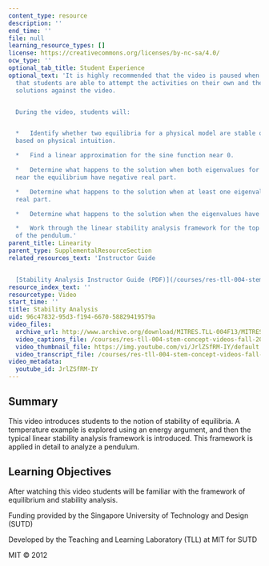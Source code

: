 ```yaml
---
content_type: resource
description: ''
end_time: ''
file: null
learning_resource_types: []
license: https://creativecommons.org/licenses/by-nc-sa/4.0/
ocw_type: ''
optional_tab_title: Student Experience
optional_text: 'It is highly recommended that the video is paused when prompted so
  that students are able to attempt the activities on their own and then check their
  solutions against the video.


  During the video, students will:


  *   Identify whether two equilibria for a physical model are stable or unstable
  based on physical intuition.

  *   Find a linear approximation for the sine function near 0.

  *   Determine what happens to the solution when both eigenvalues for the eigenproblem
  near the equilibrium have negative real part.

  *   Determine what happens to the solution when at least one eigenvalue has positive
  real part.

  *   Determine what happens to the solution when the eigenvalues have zero real part.

  *   Work through the linear stability analysis framework for the top equilibrium
  of the pendulum.'
parent_title: Linearity
parent_type: SupplementalResourceSection
related_resources_text: 'Instructor Guide


  [Stability Analysis Instructor Guide (PDF)](/courses/res-tll-004-stem-concept-videos-fall-2013/resources/mitres_tll-004f13_stbal_ig)'
resource_index_text: ''
resourcetype: Video
start_time: ''
title: Stability Analysis
uid: 96c47832-95d3-f194-6670-58829419579a
video_files:
  archive_url: http://www.archive.org/download/MITRES.TLL-004F13/MITRES_TLL-004F13_stability_analysis_300k.mp4
  video_captions_file: /courses/res-tll-004-stem-concept-videos-fall-2013/3c0bc91896ec5e8fb2c492929b8e4b54_JrlZSfRM-IY.vtt
  video_thumbnail_file: https://img.youtube.com/vi/JrlZSfRM-IY/default.jpg
  video_transcript_file: /courses/res-tll-004-stem-concept-videos-fall-2013/7b893a4a8d3e9c38506752a229e5bdb1_JrlZSfRM-IY.pdf
video_metadata:
  youtube_id: JrlZSfRM-IY
---
```


Summary
-------

This video introduces students to the notion of stability of equilibria. A temperature example is explored using an energy argument, and then the typical linear stability analysis framework is introduced. This framework is applied in detail to analyze a pendulum.

Learning Objectives
-------------------

After watching this video students will be familiar with the framework of equilibrium and stability analysis.

Funding provided by the Singapore University of Technology and Design (SUTD)

Developed by the Teaching and Learning Laboratory (TLL) at MIT for SUTD

MIT © 2012

